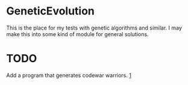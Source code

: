 # GeneticEvolution
This is the place for my tests with genetic algorithms and similar. I may make this into some kind of module for general solutions.

# TODO
Add a program that generates codewar warriors. [1]

[1]: http://www.corewars.org/docs/evolving_warriors.html
